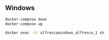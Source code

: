 ## Windows

```bash
docker-compose down
docker-compose up

docker exec -ti alfrescowindows_alfresco_1 sh
```